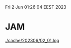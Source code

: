Fri  2 Jun 01:26:04 EEST 2023
# JAM
<a href='./cache/202306/02_01.log'>./cache/202306/02_01.log</a>
